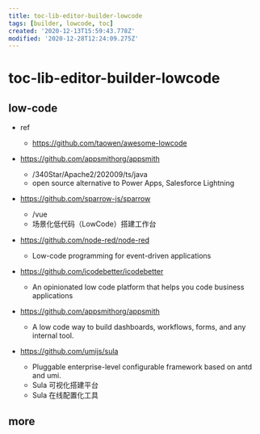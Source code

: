 ```yaml
---
title: toc-lib-editor-builder-lowcode
tags: [builder, lowcode, toc]
created: '2020-12-13T15:59:43.778Z'
modified: '2020-12-28T12:24:09.275Z'
---
```


# toc-lib-editor-builder-lowcode

## low-code

- ref
  - https://github.com/taowen/awesome-lowcode

- https://github.com/appsmithorg/appsmith
  - /340Star/Apache2/202009/ts/java
  - open source alternative to Power Apps, Salesforce Lightning
- https://github.com/sparrow-js/sparrow
  - /vue
  - 场景化低代码（LowCode）搭建工作台
- https://github.com/node-red/node-red
  - Low-code programming for event-driven applications
- https://github.com/icodebetter/icodebetter
  - An opinionated low code platform that helps you code business applications
- https://github.com/appsmithorg/appsmith
  - A low code way to build dashboards, workflows, forms, and any internal tool.
- https://github.com/umijs/sula
  - Pluggable enterprise-level configurable framework based on antd and umi.
  - Sula 可视化搭建平台
  - Sula 在线配置化工具

## more
